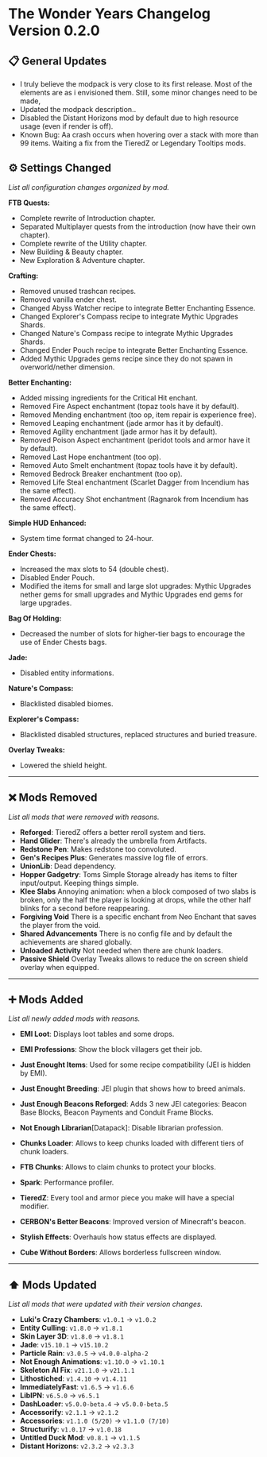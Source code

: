 # The Wonder Years Changelog Version 0.2.0

## 📋 General Updates

- I truly believe the modpack is very close to its first release. Most of the elements are as i envisioned them. Still, some minor changes need to be made,
- Updated the modpack description..
- Disabled the Distant Horizons mod by default due to high resource usage (even if render is off).
- Known Bug: Aa crash occurs when hovering over a stack with more than 99 items. Waiting a fix from the TieredZ or Legendary Tooltips mods.

## ⚙️ Settings Changed

*List all configuration changes organized by mod.*

**FTB Quests:**

- Complete rewrite of Introduction chapter.
- Separated Multiplayer quests from the introduction (now have their own chapter).
- Complete rewrite of the Utility chapter.
- New Building & Beauty chapter.
- New Exploration & Adventure chapter.

**Crafting:**

- Removed unused trashcan recipes.
- Removed vanilla ender chest.
- Changed Abyss Watcher recipe to integrate Better Enchanting Essence.
- Changed Explorer's Compass recipe to integrate Mythic Upgrades Shards.
- Changed Nature's Compass recipe to integrate Mythic Upgrades Shards.
- Changed Ender Pouch recipe to integrate Better Enchanting Essence.
- Added Mythic Upgrades gems recipe since they do not spawn in overworld/nether dimension.

**Better Enchanting:**

- Added missing ingredients for the Critical Hit enchant.
- Removed Fire Aspect enchantment (topaz tools have it by default).
- Removed Mending enchantment (too op, item repair is experience free).
- Removed Leaping enchantment (jade armor has it by default).
- Removed Agility enchantment (jade armor has it by default).
- Removed Poison Aspect enchantment (peridot tools and armor have it by default).
- Removed Last Hope enchantment (too op).
- Removed Auto Smelt enchantment (topaz tools have it by default).
- Removed Bedrock Breaker enchantment (too op).
- Removed Life Steal enchantment (Scarlet Dagger from Incendium has the same effect).
- Removed Accuracy Shot enchantment (Ragnarok from Incendium has the same effect).

**Simple HUD Enhanced:**

- System time format changed to 24-hour.

**Ender Chests:**

- Increased the max slots to 54 (double chest).
- Disabled Ender Pouch.
- Modified the items for small and large slot upgrades: Mythic Upgrades nether gems for small upgrades and Mythic Upgrades end gems for large upgrades.

**Bag Of Holding:**

- Decreased the number of slots for higher-tier bags to encourage the use of Ender Chests bags.

**Jade:**

- Disabled entity informations.

**Nature's Compass:**

- Blacklisted disabled biomes.

**Explorer's Compass:**

- Blacklisted disabled structures, replaced structures and buried treasure.

**Overlay Tweaks:**

- Lowered the shield height.

---

## ❌ Mods Removed

*List all mods that were removed with reasons.*

- **Reforged**: TieredZ offers a better reroll system and tiers.
- **Hand Glider**: There's already the umbrella from Artifacts.
- **Redstone Pen**: Makes redstone too convoluted.
- **Gen's Recipes Plus**: Generates massive log file of errors.
- **UnionLib**: Dead dependency.
- **Hopper Gadgetry**: Toms Simple Storage already has items to filter input/output. Keeping things simple.
- **Klee Slabs** Annoying animation: when a block composed of two slabs is broken, only the half the player is looking at drops, while the other half blinks for a second before reappearing.
- **Forgiving Void** There is a specific enchant from Neo Enchant that saves the player from the void.
- **Shared Advancements** There is no config file and by default the achievements are shared globally.
- **Unloaded Activity** Not needed when there are chunk loaders.
- **Passive Shield** Overlay Tweaks allows to reduce the on screen shield overlay when equipped.

---

## ➕ Mods Added

*List all newly added mods with reasons.*

- **EMI Loot**: Displays loot tables and some drops.
- **EMI Professions**: Show the block villagers get their job.
- **Just Enought Items**: Used for some recipe compatibility (JEI is hidden by EMI).
- **Just Enought Breeding**: JEI plugin that shows how to breed animals.
- **Just Enough Beacons Reforged**: Adds 3 new JEI categories: Beacon Base Blocks, Beacon Payments and Conduit Frame Blocks.
- **Not Enough Librarian**[Datapack]: Disable librarian profession.

- **Chunks Loader**: Allows to keep chunks loaded with different tiers of chunk loaders.
- **FTB Chunks**: Allows to claim chunks to protect your blocks.
- **Spark**: Performance profiler.

- **TieredZ**: Every tool and armor piece you make will have a special modifier.

- **CERBON's Better Beacons**: Improved version of Minecraft's beacon.
- **Stylish Effects**: Overhauls how status effects are displayed.

- **Cube Without Borders**: Allows borderless fullscreen window.

---

## ⬆️ Mods Updated

*List all mods that were updated with their version changes.*

- **Luki's Crazy Chambers**: `v1.0.1` → `v1.0.2`
- **Entity Culling**: `v1.8.0` → `v1.8.1`
- **Skin Layer 3D**: `v1.8.0` → `v1.8.1`
- **Jade**: `v15.10.1` → `v15.10.2`
- **Particle Rain**: `v3.0.5` → `v4.0.0-alpha-2`
- **Not Enough Animations**: `v1.10.0` → `v1.10.1`
- **Skeleton AI Fix**: `v21.1.0` → `v21.1.1`
- **Lithostiched**: `v1.4.10` → `v1.4.11`
- **ImmediatelyFast**: `v1.6.5` → `v1.6.6`
- **LibIPN**: `v6.5.0` → `v6.5.1`
- **DashLoader**: `v5.0.0-beta.4` → `v5.0.0-beta.5`
- **Accessorify**: `v2.1.1` → `v2.1.2`
- **Accessories**: `v1.1.0 (5/20)` → `v1.1.0 (7/10)`
- **Structurify**: `v1.0.17` → `v1.0.18`
- **Untitled Duck Mod**: `v0.8.1` → `v1.1.5`
- **Distant Horizons**: `v2.3.2` → `v2.3.3`
